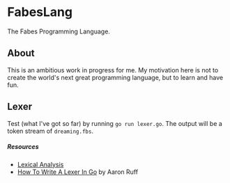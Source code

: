 # FabesLang

The Fabes Programming Language.

## About

This is an ambitious work in progress for me. My motivation here is not to create the world's next great programming language, but to learn and have fun.

## Lexer

Test (what I've got so far) by running `go run lexer.go`. The output will be a token stream of `dreaming.fbs`.

##### Resources

- [Lexical Analysis](https://en.wikipedia.org/wiki/Lexical_analysis)
- [How To Write A Lexer In Go](https://www.aaronraff.dev/blog/how-to-write-a-lexer-in-go) by Aaron Ruff